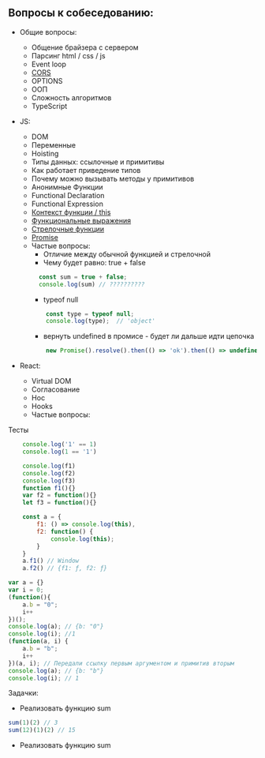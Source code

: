 Вопросы к собеседованию:
-

- Общие вопросы:
    - Общение брайзера с сервером
    - Парсинг html / css / js
    - Event loop
    - [CORS](https://grishaev.me/cors/)
    - OPTIONS
    - ООП
    - Сложность алгоритмов
    - TypeScript


- JS:
    - DOM
    - Переменные
    - Hoisting
    - Типы данных: ссылочные и примитивы
    - Как работает приведение типов
    - Почему можно вызывать методы у примитивов
    - Анонимные Функции
    - Functional Declaration
    - Functional Expression
    - [Контекст функции / this](https://habr.com/ru/post/149516/)
    - [Функциональные выражения](https://learn.javascript.ru/function-declaration-expression)
    - [Стрелочные функции](https://learn.javascript.ru/arrow-functions)
    - [Promise](https://learn.javascript.ru/promise)
    - Частые вопросы:
        * Отличие между обычной функцией и стрелочной
        * Чему будет равно: true + false 
        ```js
          const sum = true + false;
          console.log(sum) // ??????????
        ```
        * typeof null
        ```js
            const type = typeof null;
            console.log(type);  // 'object'
        ```
        * вернуть undefined в промисе - будет ли дальше идти цепочка
        ```js
            new Promise().resolve().then(() => 'ok').then(() => undefined).then(() => 'ok')
        ```
    
- React:
    - Virtual DOM
    - Согласование
    - Hoc
    - Hooks
    - Частые вопросы:

Тесты
```js
    console.log('1' == 1)
    console.log(1 == '1')          
```
```js
    console.log(f1)
    console.log(f2)
    console.log(f3)
    function f1(){}
    var f2 = function(){}
    let f3 = function(){}
```
```js
    const a = {
        f1: () => console.log(this),
        f2: function() {
            console.log(this);
        }
    }
    a.f1() // Window
    a.f2() // {f1: ƒ, f2: ƒ}
```

```js
var a = {}
var i = 0;
(function(){
    a.b = "0";
    i++
})();
console.log(a); // {b: "0"}
console.log(i); //1
(function(a, i) {
    a.b = "b";
    i++
})(a, i); // Передали ссылку первым аргументом и примитив вторым
console.log(a); // {b: "b"}
console.log(i); // 1
```

Задачки:
-   Реализовать функцию sum
```js
sum(1)(2) // 3
sum(12)(1)(2) // 15
```
-   Реализовать функцию sum

```js

```